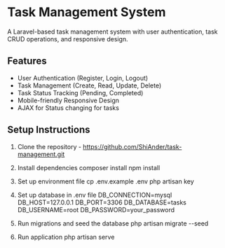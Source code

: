 # Task Management System

A Laravel-based task management system with user authentication, task CRUD operations, and responsive design.

## Features

- User Authentication (Register, Login, Logout)
- Task Management (Create, Read, Update, Delete)
- Task Status Tracking (Pending, Completed)
- Mobile-friendly Responsive Design
- AJAX for Status changing for tasks

## Setup Instructions

1. Clone the repository - https://github.com/ShiAnder/task-management.git

2. Install dependencies
    composer install
    npm install

3. Set up environment file
    cp .env.example .env
    php artisan key


4. Set up database in .env file
    DB_CONNECTION=mysql
    DB_HOST=127.0.0.1
    DB_PORT=3306
    DB_DATABASE=tasks
    DB_USERNAME=root
    DB_PASSWORD=your_password


5. Run migrations and seed the database
    php artisan migrate --seed

7. Run application
    php artisan serve
